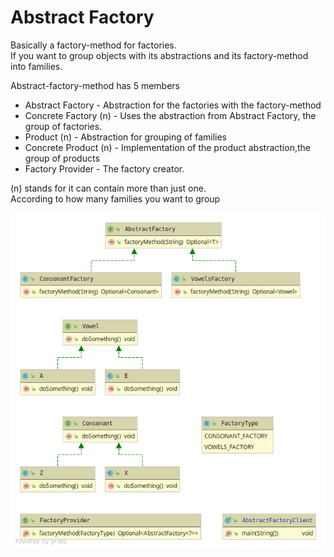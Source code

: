 # Abstract Factory 
Basically a factory-method for factories.<br>
If you want to group objects with its abstractions and its factory-method into families.<br>

Abstract-factory-method has 5 members
* Abstract Factory - Abstraction for the factories with the factory-method
* Concrete Factory (n) - Uses the abstraction from Abstract Factory, the group of factories. 
* Product (n) - Abstraction for grouping of families
* Concrete Product (n) - Implementation of the product abstraction,the group of products
* Factory Provider - The factory creator.

(n) stands for it can contain more than just one.<br>
According to how many families you want to group

![alt text](abstract-factory.png)
